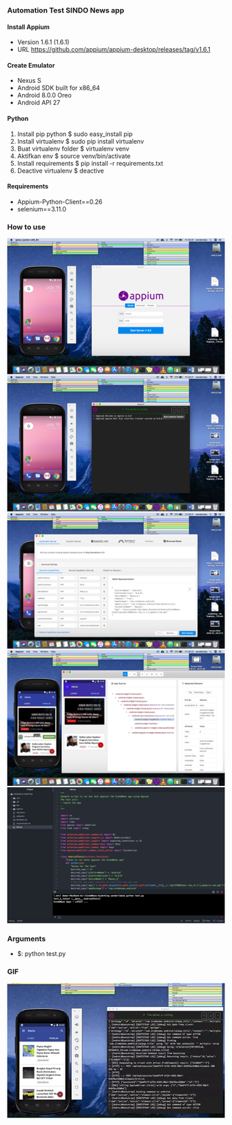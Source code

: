 ### Automation Test SINDO News app

#### Install Appium
- Version 1.6.1 (1.6.1)
- URL https://github.com/appium/appium-desktop/releases/tag/v1.6.1

#### Create Emulator
- Nexus S
- Android SDK built for x86_64
- Android 8.0.0 Oreo
- Android API 27

#### Python
1. Install pip python $ sudo easy_install pip
2. Install virtualenv $ sudo pip install virtualenv
3. Buat virtualenv folder $ virtualenv venv
4. Aktifkan env $ source venv/bin/activate
5. Install requirements $ pip install -r requirements.txt
6. Deactive virtualenv $ deactive

#### Requirements
- Appium-Python-Client==0.26
- selenium==3.11.0

### How to use
![PNG Capture damar - SINDOnews test](capture/1.png)
![PNG Capture damar - SINDOnews test](capture/2.png)
![PNG Capture damar - SINDOnews test](capture/3.png)
![PNG Capture damar - SINDOnews test](capture/4.png)
![PNG Capture damar - SINDOnews test](capture/5.png)

### Arguments
- $: python test.py

### GIF
![GIF Capture damar - SINDOnews test](capture/6.gif)
